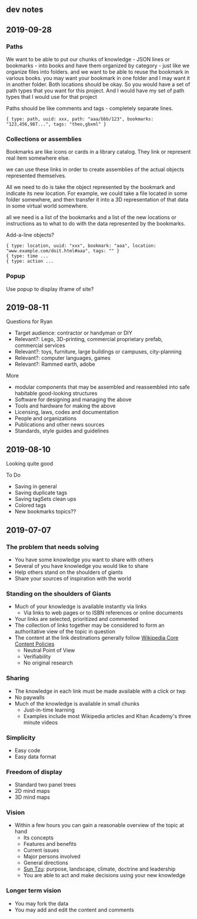 ## dev notes

## 2019-09-28

### Paths

We want to be able to put our chunks of knowledge - JSON lines or bookmarks - into books and have them organized by category - just like we organize files into folders. and we want to be able to reuse the bookmark in various books. you may want your bookmark in one folder and I may want it in another folder. Both locations should be okay. So you would have a set of path types that you want for this project. And I would have my set of path types that I would use for that project

Paths should be like comments and tags - completely separate lines.

    { type: path, uuid: xxx, path: "aaa/bbb/123", bookmarks: "123,456,987...", tags: "theo,gbxml" }

### Collections or assemblies

Bookmarks are like icons or cards in a library catalog. They link or represent real item somewhere else.

we can use these links in order to create assemblies of the actual objects represented themselves.

All we need to do is take the object represented by the bookmark and indicate its new location. For example, we could take a file located in some folder somewhere, and then transfer it into a 3D representation of that data in some virtual world somewhere.

all we need is a list of the bookmarks and a list of the new locations or instructions as to what to do with the data represented by the bookmarks.

Add-a-line objects?

	{ type: location, uuid: "xxx", bookmark: "aaa", location: "www.example.com/doit.html#aaa", tags: "" }
	{ type: time ...
	{ type: action ...


### Popup

Use popup to display iframe of site?


## 2019-08-11

Questions for Ryan

* Target audience: contractor or handyman or DIY
* Relevant?: Lego, 3D-printing, commercial proprietary prefab, commercial services
* Relevant?: toys, furniture, large buildings or campuses, city-planning
* Relevant?: computer languages, games
* Relevant?: Rammed earth, adobe

More

* modular components that may be assembled and reassembled into safe habitable good-looking structures
* Software for designing and managing the above
* Tools and hardware for making the above
* Licensing, laws, codes and documentation
* People and organizations
* Publications and other news sources
* Standards, style guides and guidelines





## 2019-08-10

Looking quite good

To Do

* Saving in general
* Saving duplicate tags
* Saving tagSets clean ups
* Colored tags
* New bookmarks topics??


## 2019-07-07

### The problem that needs solving

* You have some knowledge you want to share with others
* Several of you have knowledge you would like to share
* Help others stand on the shoulders of giants
* Share your sources of inspiration with the world


### Standing on the shoulders of Giants

* Much of your knowledge is available instantly via links
	* Via links to web pages or to ISBN references or online documents
* Your links are selected, prioritized and commented
* The collection of links together may be considered to form an authoritative view of the topic in question
* The content at the link destinations generally follow [Wikipedia Core Content Policies]( https://en.wikipedia.org/wiki/Wikipedia:Core_content_policies )
	* Neutral Point of View
	* Verifiability
	* No original research


### Sharing

* The knowledge in each link must be made available with a click or twp
* No paywalls
* Much of the knowledge is available in small chunks
	* Just-in-time learning
	* Examples include most Wikipedia articles and Khan Academy's three minute videos


### Simplicity

* Easy code
* Easy data format


### Freedom of display

* Standard two panel trees
* 2D mind maps
* 3D mind maps


### Vision

* Within a few hours you can gain a reasonable overview of the topic at hand
	* Its concepts
	* Features and benefits
	* Current issues
	* Major persons involved
	* General directions
	* [Sun Tzu]( https://medium.com/wardleymaps/on-being-lost-2ef5f05eb1ec ): purpose, landscape, climate, doctrine and leadership
	* You are able to act and make decisions using your new knowledge

### Longer term vision

* You may fork the data
* You may add and edit the content and comments
